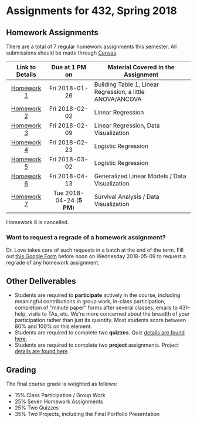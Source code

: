# Assignments for 432, Spring 2018

## Homework Assignments

There are a total of 7 regular homework assignments this semester. All submissions should be made through [Canvas](https://canvas.case.edu/).

Link to Details | Due at 1 PM on | Material Covered in the Assignment
:-------: | :----------: | ----------------------------------------------------------
[Homework 1](https://github.com/THOMASELOVE/432-2018/tree/master/assignments/hw1) | Fri 2018-01-26 | Building Table 1, Linear Regression, a little ANOVA/ANCOVA
[Homework 2](https://github.com/THOMASELOVE/432-2018/tree/master/assignments/hw2) | Fri 2018-02-02 | Linear Regression
[Homework 3](https://github.com/THOMASELOVE/432-2018/tree/master/assignments/hw3) | Fri 2018-02-09 | Linear Regression, Data Visualization
[Homework 4](https://github.com/THOMASELOVE/432-2018/tree/master/assignments/hw4) | Fri 2018-02-23 | Logistic Regression
[Homework 5](https://github.com/THOMASELOVE/432-2018/tree/master/assignments/hw5) | Fri 2018-03-02 | Logistic Regression
[Homework 6](https://github.com/THOMASELOVE/432-2018/tree/master/assignments/hw6) | Fri 2018-04-13 | Generalized Linear Models / Data Visualization 
[Homework 7](https://github.com/THOMASELOVE/432-2018/tree/master/assignments/hw7) | Tue 2018-04-24 (**5 PM**) | Survival Analysis / Data Visualization

Homework 8 is cancelled.

### Want to request a regrade of a homework assignment?

Dr. Love takes care of such requests in a batch at the end of the term. Fill out [this Google Form](https://goo.gl/forms/aQNPnlAWGIn72a7h1) before noon on Wednesday 2018-05-09 to request a regrade of any homework assignment.

## Other Deliverables

- Students are required to **participate** actively in the course, including meaningful contributions in group work, in-class participation, completion of "minute paper" forms after several classes, emails to 431-help, visits to TAs, etc. We're more concerned about the breadth of your participation rather than just its quantity. Most students score between 80% and 100% on this element.
- Students are required to complete two **quizzes**. Quiz [details are found here](https://github.com/THOMASELOVE/432-2018/tree/master/quizzes).
- Students are required to complete two **project** assignments. Project [details are found here](https://github.com/THOMASELOVE/432-2018/tree/master/projects).

## Grading

The final course grade is weighted as follows:

- 15% Class Participation / Group Work
- 25% Seven Homework Assignments
- 25% Two Quizzes
- 35% Two Projects, including the Final Portfolio Presentation

